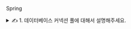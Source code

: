 Spring

<details>
<summary>✍️ 1. 데이터베이스 커넥션 풀에 대해서 설명해주세요.</summary>
<br>

데이터베이스 연결을 열고 닫는데 들어가는 비용과 시간을 줄이는 방법입니다.

데이터베이스에 연결하기 위해서는 드라이버를 로드하고 커넥션 객체를 생성해야는데 이때 많은 시스템 자원 소모와 시간이 발생합니다.

데이터베이스 사용을 완료하면 자원을 반납해야 하고 매번 요청할 때마다 이러한 작업을 반복하는 것은 매우 비효율적이기 때문에 커넥션 풀을 사용합니다.

커넥션 풀의 커넥션 개수가 적으면 쓰레드의 대기시간이 길어져 성능 저하가 발생하고 커넥션 개수가 증가하더라도 Disk 병목이나 컨텍스트 스위칭으로 인한 오버헤드가 발생하기 때문에 성능적인 한계가 존재합니다.

***커넥션 풀 설정***

|설정|설명|
|---|---|
|initialSize|초기 커넥션 개수 (default 10)|
|minIdle|최소한으로 유지할 커넥션 개수 (default 10)|
|maxIdle|최대한 유지할 수 있는 커넥션 개수 (default 100)|
|maxActive|동시에 사용할 수 있는 최대 커넥션 개수 (default 100)|
|maxWait|커넥션을 얻기 전 최대 대기 시간 (default 30s)|

maxActive는 initialSize 보다 크거나 같아야 합니다.

- 초기 커넥션 개수가 최대 커넥션 개수 보다 커서 논리적인 오류가 있는 설정입니다.

maxIdle과 maxActive는 동일하게 설정하는 것을 권장합니다.

- maxIdle = 5, maxActive = 10인 경우 커넥션을 5개 사용하고 있다고 가정합니다.
- 1개의 커넥션이 추가로 요청된다면 10개까지 사용 가능하므로 커넥션을 생성하고 사용이 완료되면 풀에 반환합니다.
- 이때 maxIdle이 5이므로 해당 커넥션은 close되는데 이러한 상황이 반복되면 불필요한 비용과 시간이 발생할 수 있습니다.
</details>
